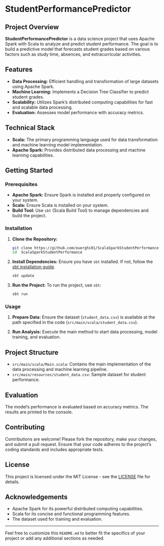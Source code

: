 # StudentPerformancePredictor

## Project Overview

**StudentPerformancePredictor** is a data science project that uses Apache Spark with Scala to analyze and predict student performance. The goal is to build a predictive model that forecasts student grades based on various factors such as study time, absences, and extracurricular activities.

## Features

- **Data Processing:** Efficient handling and transformation of large datasets using Apache Spark.
- **Machine Learning:** Implements a Decision Tree Classifier to predict student grades.
- **Scalability:** Utilizes Spark’s distributed computing capabilities for fast and scalable data processing.
- **Evaluation:** Assesses model performance with accuracy metrics.

## Technical Stack

- **Scala:** The primary programming language used for data transformation and machine learning model implementation.
- **Apache Spark:** Provides distributed data processing and machine learning capabilities.

## Getting Started

### Prerequisites

- **Apache Spark:** Ensure Spark is installed and properly configured on your system.
- **Scala:** Ensure Scala is installed on your system.
- **Build Tool:** Use `sbt` (Scala Build Tool) to manage dependencies and build the project.

### Installation

1. **Clone the Repository:**
    ```bash
    git clone https://github.com/ouerghi01/ScalaSparkStudentPerformance.git
    cd  ScalaSparkStudentPerformance
    ```

2. **Install Dependencies:**
    Ensure you have `sbt` installed. If not, follow the [sbt installation guide](https://www.scala-sbt.org/download.html).

    ```bash
    sbt update
    ```

3. **Run the Project:**
    To run the project, use `sbt`:
    ```bash
    sbt run
    ```

### Usage

1. **Prepare Data:**
    Ensure the dataset (`student_data.csv`) is available at the path specified in the code (`src/main/scala/student_data.csv`).

2. **Run Analysis:**
    Execute the main method to start data processing, model training, and evaluation.

## Project Structure

- `src/main/scala/Main.scala`: Contains the main implementation of the data processing and machine learning pipeline.
- `src/main/resources/student_data.csv`: Sample dataset for student performance.

## Evaluation

The model’s performance is evaluated based on accuracy metrics. The results are printed to the console.

## Contributing

Contributions are welcome! Please fork the repository, make your changes, and submit a pull request. Ensure that your code adheres to the project’s coding standards and includes appropriate tests.

## License

This project is licensed under the MIT License - see the [LICENSE](LICENSE) file for details.

## Acknowledgements

- Apache Spark for its powerful distributed computing capabilities.
- Scala for its concise and functional programming features.
- The dataset used for training and evaluation.

---

Feel free to customize this `README.md` to better fit the specifics of your project or add any additional sections as needed.
